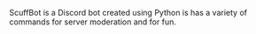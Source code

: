 ScuffBot is a Discord bot created using Python is has a variety of commands for server moderation and for fun.
